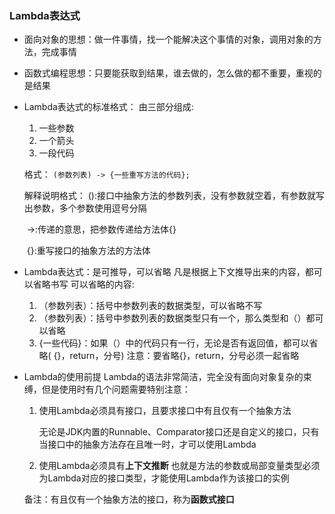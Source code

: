 ### Lambda表达式

- 面向对象的思想：做一件事情，找一个能解决这个事情的对象，调用对象的方法，完成事情

- 函数式编程思想：只要能获取到结果，谁去做的，怎么做的都不重要，重视的是结果

- Lambda表达式的标准格式：
  由三部分组成:

  1. 一些参数
  2. 一个箭头
  3. 一段代码

  格式：
  `(参数列表) -> {一些重写方法的代码};`

  解释说明格式：
      ():接口中抽象方法的参数列表，没有参数就空着，有参数就写出参数，多个参数使用逗号分隔

  ​    ->:传递的意思，把参数传递给方法体{}

  ​    {}:重写接口的抽象方法的方法体

- Lambda表达式：是可推导，可以省略
  凡是根据上下文推导出来的内容，都可以省略书写
  可以省略的内容:

  1. （参数列表）：括号中参数列表的数据类型，可以省略不写
  2. （参数列表）：括号中参数列表的数据类型只有一个，那么类型和（）都可以省略
  3. {一些代码}：如果（）中的代码只有一行，无论是否有返回值，都可以省略( {}，return，分号)
     注意：要省略{}，return，分号必须一起省略

- Lambda的使用前提
  Lambda的语法非常简洁，完全没有面向对象复杂的束缚，但是使用时有几个问题需要特别注意：

  1. 使用Lambda必须具有接口，且要求接口中有且仅有一个抽象方法

     无论是JDK内置的Runnable、Comparator接口还是自定义的接口，只有当接口中的抽象方法存在且唯一时，才可以使用Lambda

  2. 使用Lambda必须具有**上下文推断**
     也就是方法的参数或局部变量类型必须为Lambda对应的接口类型，才能使用Lambda作为该接口的实例

  备注：有且仅有一个抽象方法的接口，称为**函数式接口**